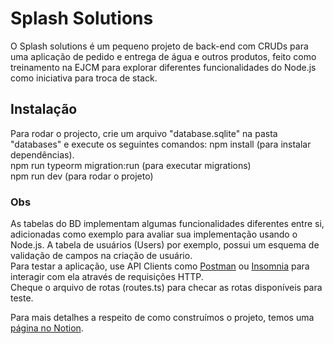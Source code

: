 # Splash Solutions
O Splash solutions é um pequeno projeto de back-end com CRUDs para uma aplicação de pedido e entrega de água e outros produtos, feito como treinamento na EJCM para explorar diferentes funcionalidades do Node.js como iniciativa para troca de stack.  

## Instalação
Para rodar o projecto, crie um arquivo "database.sqlite" na pasta "databases" e execute os seguintes comandos:
npm install (para instalar dependências).    
npm run typeorm migration:run (para executar migrations)    
npm run dev (para rodar o projeto)  

### Obs
As tabelas do BD implementam algumas funcionalidades diferentes entre si, adicionadas como exemplo para avaliar sua implementação usando o Node.js. A tabela de usuários (Users) por exemplo, possui um esquema de validação de campos na criação de usuário.  
Para testar a aplicação, use API Clients como [Postman](https://www.postman.com/downloads/) ou [Insomnia](https://insomnia.rest/download/) para interagir com ela através de requisições HTTP.  
Cheque o arquivo de rotas (routes.ts) para checar as rotas disponíveis para teste.  

Para mais detalhes a respeito de como construímos o projeto, temos uma [página no Notion](https://www.notion.so/Splash-Solutions-f473723fbc87486ba1168aa0fc6934a3).  
